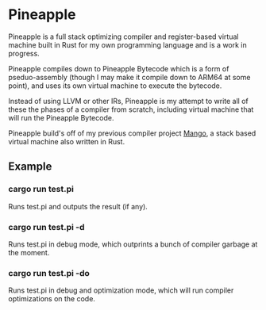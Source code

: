 # Pineapple

Pineapple is a full stack optimizing compiler and register-based virtual machine built in Rust for my own programming language and is a work in progress.

Pineapple compiles down to Pineapple Bytecode which is a form of pseduo-assembly (though I may make it compile down to ARM64 at some point), and uses its own virtual machine to execute the bytecode.

Instead of using LLVM or other IRs, Pineapple is my attempt to write all of these the phases of a compiler from scratch, including virtual machine that will run the Pineapple Bytecode.

Pineapple build's off of my previous compiler project [Mango](https://github.com/Tamiyo/Mango), a stack based virtual machine also written in  Rust.

## Example
### cargo run test.pi 
Runs test.pi and outputs the result (if any).

### cargo run test.pi -d 
Runs test.pi in debug mode, which outprints a bunch of compiler garbage at the moment.

### cargo run test.pi -do
Runs test.pi in debug and optimization mode, which will run compiler optimizations on the code.